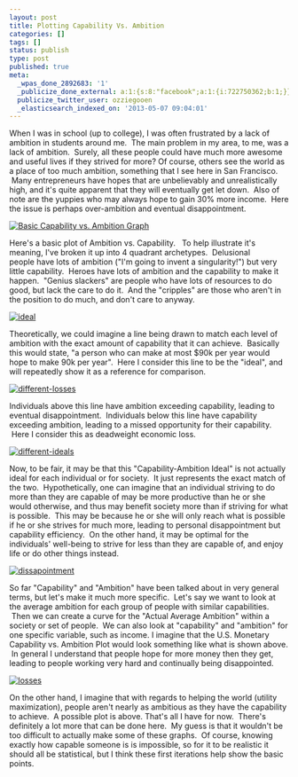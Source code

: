 ```yaml
---
layout: post
title: Plotting Capability Vs. Ambition
categories: []
tags: []
status: publish
type: post
published: true
meta:
  _wpas_done_2892683: '1'
  _publicize_done_external: a:1:{s:8:"facebook";a:1:{i:722750362;b:1;}}
  publicize_twitter_user: ozziegooen
  _elasticsearch_indexed_on: '2013-05-07 09:04:01'
---
```

When I was in school (up to college), I was often frustrated by a lack of ambition in students around me.  The main problem in my area, to me, was a lack of ambition.  Surely, all these people could have much more awesome and useful lives if they strived for more? Of course, others see the world as a place of too much ambition, something that I see here in San Francisco.  Many entrepreneurs have hopes that are unbelievably and unrealistically high, and it's quite apparent that they will eventually get let down.  Also of note are the yuppies who may always hope to gain 30% more income.  Here the issue is perhaps over-ambition and eventual disappointment. 

[ ![Basic Capability vs. Ambition Graph](http://bowlabs.files.wordpress.com/2013/05/intro.png) ](http://bowlabs.files.wordpress.com/2013/05/intro.png)  

Here's a basic plot of Ambition vs. Capability.   To help illustrate it's meaning, I've broken it up into 4 quadrant archetypes.  Delusional people have lots of ambition ("I'm going to invent a singularity!") but very little capability.  Heroes have lots of ambition and the capability to make it happen.  "Genius slackers" are people who have lots of resources to do good, but lack the care to do it.  And the "cripples" are those who aren't in the position to do much, and don't care to anyway.  

[ ![ideal](http://bowlabs.files.wordpress.com/2013/05/ideal.png) ](http://bowlabs.files.wordpress.com/2013/05/ideal.png)  

Theoretically, we could imagine a line being drawn to match each level of ambition with the exact amount of capability that it can achieve.  Basically this would state, "a person who can make at most $90k per year would hope to make 90k per year".  Here I consider this line to be the "ideal", and will repeatedly show it as a reference for comparison.  

[ ![different-losses](http://bowlabs.files.wordpress.com/2013/05/different-losses.png) ](http://bowlabs.files.wordpress.com/2013/05/different-losses.png)  

Individuals above this line have ambition exceeding capability, leading to eventual disappointment.  Individuals below this line have capability exceeding ambition, leading to a missed opportunity for their capability.  Here I consider this as deadweight economic loss.  

[ ![different-ideals](http://bowlabs.files.wordpress.com/2013/05/different-ideals.png) ](http://bowlabs.files.wordpress.com/2013/05/different-ideals.png) 

Now, to be fair, it may be that this "Capability-Ambition Ideal" is not actually ideal for each individual or for society.  It just represents the exact match of the two.  Hypothetically, one can imagine that an individual striving to do more than they are capable of may be more productive than he or she would otherwise, and thus may benefit society more than if striving for what is possible.  This may be because he or she will only reach what is possible if he or she strives for much more, leading to personal disappointment but capability efficiency.  On the other hand, it may be optimal for the individuals' well-being to strive for less than they are capable of, and enjoy life or do other things instead. 

[ ![dissapointment](http://bowlabs.files.wordpress.com/2013/05/dissapointment.png) ](http://bowlabs.files.wordpress.com/2013/05/dissapointment.png) 

So far "Capability" and "Ambition" have been talked about in very general terms, but let's make it much more specific.  Let's say we want to look at the average ambition for each group of people with similar capabilities.  Then we can create a curve for the "Actual Average Ambition" within a society or set of people.  We can also look at "capability" and "ambition" for one specific variable, such as income. I imagine that the U.S. Monetary Capability vs. Ambition Plot would look something like what is shown above.  In general I understand that people hope for more money then they get, leading to people working very hard and continually being disappointed.

[ ![losses](http://bowlabs.files.wordpress.com/2013/05/losses.png) ](http://bowlabs.files.wordpress.com/2013/05/losses.png) 

On the other hand, I imagine that with regards to helping the world (utility maximization), people aren't nearly as ambitious as they have the capability to achieve.  A possible plot is above. That's all I have for now.  There's definitely a lot more that can be done here.  My guess is that it wouldn't be too difficult to actually make some of these graphs.  Of course, knowing exactly how capable someone is is impossible, so for it to be realistic it should all be statistical, but I think these first iterations help show the basic points.
